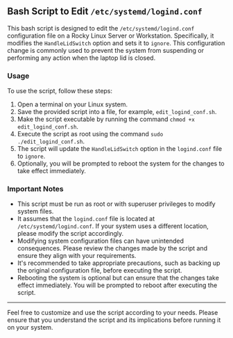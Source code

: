 ## Bash Script to Edit `/etc/systemd/logind.conf`

This bash script is designed to edit the `/etc/systemd/logind.conf` configuration file on a Rocky Linux Server or Workstation. Specifically, it modifies the `HandleLidSwitch` option and sets it to `ignore`. This configuration change is commonly used to prevent the system from suspending or performing any action when the laptop lid is closed.

### Usage

To use the script, follow these steps:

1.  Open a terminal on your Linux system.
2.  Save the provided script into a file, for example, `edit_logind_conf.sh`.
3.  Make the script executable by running the command `chmod +x edit_logind_conf.sh`.
4.  Execute the script as root using the command `sudo ./edit_logind_conf.sh`.
5.  The script will update the `HandleLidSwitch` option in the `logind.conf` file to `ignore`.
6.  Optionally, you will be prompted to reboot the system for the changes to take effect immediately.

### Important Notes

* This script must be run as root or with superuser privileges to modify system files.
* It assumes that the `logind.conf` file is located at `/etc/systemd/logind.conf`. If your system uses a different location, please modify the script accordingly.
* Modifying system configuration files can have unintended consequences. Please review the changes made by the script and ensure they align with your requirements.
* It's recommended to take appropriate precautions, such as backing up the original configuration file, before executing the script.
* Rebooting the system is optional but can ensure that the changes take effect immediately. You will be prompted to reboot after executing the script.

---

Feel free to customize and use the script according to your needs. Please ensure that you understand the script and its implications before running it on your system.
